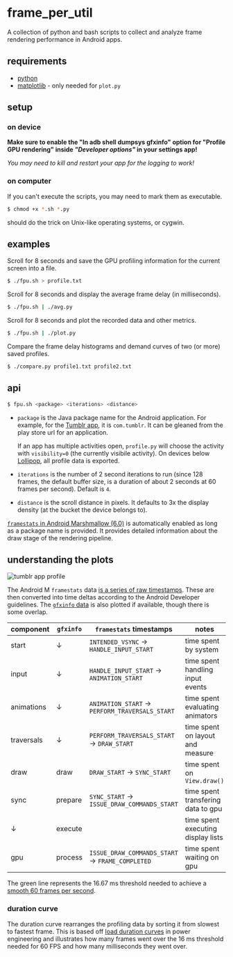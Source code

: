 frame_per_util
======

A collection of python and bash scripts to collect and analyze frame rendering performance in Android apps.

## requirements

* [python](https://www.python.org/)
* [matplotlib](http://matplotlib.org/) - only needed for `plot.py`

## setup

### on device

**Make sure to enable the "In adb shell dumpsys gfxinfo" option for "Profile GPU rendering" inside _"Developer options"_ in your settings app!**

_You may need to kill and restart your app for the logging to work!_

### on computer

If you can't execute the scripts, you may need to mark them as executable.

```bash
$ chmod +x *.sh *.py
```

should do the trick on Unix-like operating systems, or cygwin.

## examples

Scroll for 8 seconds and save the GPU profiling information for the current screen into a file.

```bash
$ ./fpu.sh > profile.txt
```

Scroll for 8 seconds and display the average frame delay (in milliseconds).

```bash
$ ./fpu.sh | ./avg.py
```

Scroll for 8 seconds and plot the recorded data and other metrics.

```bash
$ ./fpu.sh | ./plot.py
```

Compare the frame delay histograms and demand curves of two (or more) saved profiles.

```bash
$ ./compare.py profile1.txt profile2.txt
```

## api

```bash
$ fpu.sh <package> <iterations> <distance>
```

* `package` is the Java package name for the Android application. For example, for the [Tumblr app](https://play.google.com/store/apps/details?id=com.tumblr), it is `com.tumblr`. It can be gleaned from the play store url for an application.

    If an app has multiple activities open, `profile.py` will choose the activity with `visibility=0` (the currently visibile activity). On devices below [Lollipop](https://developer.android.com/about/versions/lollipop.html), all profile data is exported.

* `iterations` is the number of 2 second iterations to run (since 128 frames, the default buffer size, is a duration of about 2 seconds at 60 frames per second). Default is `4`.

* `distance` is the scroll distance in pixels. It defaults to 3x the display density (at the bucket the device belongs to).

[`framestats` in Android Marshmallow (6.0)](http://developer.android.com/preview/testing/performance.html#timing-info) is automatically enabled as long as a package name is provided. It provides detailed information about the draw stage of the rendering pipeline.

## understanding the plots

![tumblr app profile](/../example/com.tumblr.png?raw=true)

The Android M `framestats` data [is a series of raw timestamps](http://developer.android.com/preview/testing/performance.html#fs-data-format). These are then converted into time deltas according to the Android Developer guidelines. The [`gfxinfo` data](https://io2015codelabs.appspot.com/codelabs/android-performance-profile-gpu-rendering#5) is also plotted if available, though there is some overlap.

| component  | `gfxinfo` | `framestats` timestamps                              | notes                              |
| ---------- | --------- | ---------------------------------------------------- | ---------------------------------- |
| start      | &darr;    | `INTENDED_VSYNC` &rarr; `HANDLE_INPUT_START`         | time spent by system               |
| input      | &darr;    | `HANDLE_INPUT_START` &rarr; `ANIMATION_START`        | time spent handling input events   |
| animations | &darr;    | `ANIMATION_START` &rarr; `PERFORM_TRAVERSALS_START` | time spent evaluating animators    |
| traversals | &darr;    | `PERFORM_TRAVERSALS_START` &rarr; `DRAW_START`       | time spent on layout and measure   |
| draw       | draw      | `DRAW_START` &rarr; `SYNC_START`                     | time spent on `View.draw()`        |
| sync       | prepare   | `SYNC_START` &rarr; `ISSUE_DRAW_COMMANDS_START`      | time spent transfering data to gpu |
| &darr;     | execute   |                                                      | time spent executing display lists |
| gpu        | process   | `ISSUE_DRAW_COMMANDS_START` &rarr; `FRAME_COMPLETED` | time spent waiting on gpu          |

The green line represents the 16.67 ms threshold needed to achieve a [smooth 60 frames per second](https://www.youtube.com/watch?v=CaMTIgxCSqU).

### duration curve

The duration curve rearranges the profiling data by sorting it from slowest to fastest frame. This is based off [load duration curves](https://en.wikipedia.org/wiki/Load_duration_curve) in power engineering and illustrates how many frames went over the 16 ms threshold needed for 60 FPS and how many milliseconds they went over.

